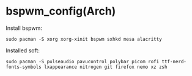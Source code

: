 # bspwm_config(Arch)
Install bspwm:
```
sudo pacman -S xorg xorg-xinit bspwm sxhkd mesa alacritty
```

Installed soft:
```
sudo pacman -S pulseaudio pavucontrol polybar picom rofi ttf-nerd-fonts-symbols lxappearance nitrogen git firefox nemo xz zsh
```

